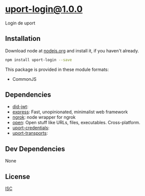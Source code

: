 # uport-login@1.0.0


Login de uport


## Installation
Download node at [nodejs.org](http://nodejs.org) and install it, if you haven't already.

```sh
npm install uport-login --save
```

This package is provided in these module formats:

- CommonJS




## Dependencies

- [did-jwt](): 
- [express](https://github.com/expressjs/express): Fast, unopinionated, minimalist web framework
- [ngrok](https://github.com/bubenshchykov/ngrok): node wrapper for ngrok
- [open](https://github.com/sindresorhus/open): Open stuff like URLs, files, executables. Cross-platform.
- [uport-credentials](): 
- [uport-transports](): 


## Dev Dependencies

None

## License
[ISC]()
